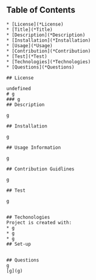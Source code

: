 ## Table of Contents
    * [License](*License)
    * [Title](*Title)
    * [Description](*Description)
    * [Installation](*Installation)
    * [Usage](*Usage)
    * [Contribution](*Contribution)
    * [Test](*Test)
    * [Technologies](*Technologies)
    * [Questions](*Questions)
    
    ## License
    
    undefined
    # g 
    ### g
    ## Description
    
    g
    
    ## Installation
    
    g
    
    ## Usage Information
    
    g
    
    ## Contribution Guidlines
    
    g
    
    ## Test
    
    g
    
    
    ## Techonologies
    Project is created with:
    * g
    * g
    * g
    ## Set-up
    
    
    ## Questions
    g
    [g](g)